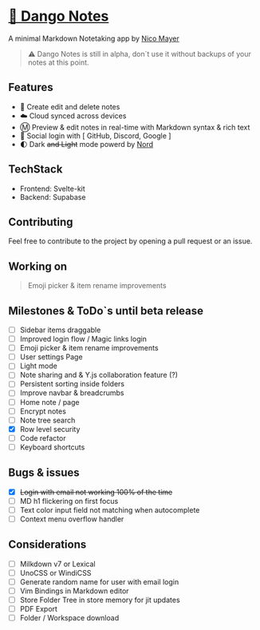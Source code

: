 # [🍡 Dango Notes](dango-notes.vercel.app)

A minimal Markdown Notetaking app by [Nico Mayer](https://github.com/Nico-Mayer)

> ⚠️ Dango Notes is still in alpha, don`t use it without backups of your notes at this point.

## Features

-   📃 Create edit and delete notes
-   ☁️ Cloud synced across devices
-   Ⓜ️ Preview & edit notes in real-time with Markdown syntax & rich text
-   👤 Social login with [ GitHub, Discord, Google ]
-   🌓 Dark ~~and Light~~ mode powerd by [Nord](https://www.nordtheme.com/docs/colors-and-palettes)

## TechStack

-   Frontend: Svelte-kit
-   Backend: Supabase

## Contributing

Feel free to contribute to the project by opening a pull request or an issue.

## Working on

> Emoji picker & item rename improvements

## Milestones & ToDo`s until beta release

-   [ ] Sidebar items draggable
-   [ ] Improved login flow / Magic links login
-   [ ] Emoji picker & item rename improvements
-   [ ] User settings Page
-   [ ] Light mode
-   [ ] Note sharing and & Y.js collaboration feature (?)
-   [ ] Persistent sorting inside folders
-   [ ] Improve navbar & breadcrumbs
-   [ ] Home note / page
-   [ ] Encrypt notes
-   [ ] Note tree search
-   [x] Row level security
-   [ ] Code refactor
-   [ ] Keyboard shortcuts

## Bugs & issues

-   [x] ~~Login with email not working 100% of the time~~
-   [ ] MD h1 flickering on first focus
-   [ ] Text color input field not matching when autocomplete
-   [ ] Context menu overflow handler

## Considerations

-   [ ] Milkdown v7 or Lexical
-   [ ] UnoCSS or WindiCSS
-   [ ] Generate random name for user with email login
-   [ ] Vim Bindings in Markdown editor
-   [ ] Store Folder Tree in store memory for jit updates
-   [ ] PDF Export
-   [ ] Folder / Workspace download
